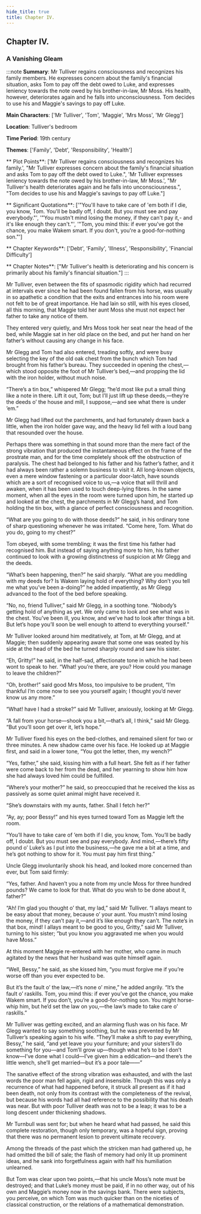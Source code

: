 ```yaml
---
hide_title: true
title: Chapter IV.
---
```

## Chapter IV.
### A Vanishing Gleam 
:::note
**Summary**:
Mr Tulliver regains consciousness and recognizes his family members. He expresses concern about the family's financial situation, asks Tom to pay off the debt owed to Luke, and expresses leniency towards the note owed by his brother-in-law, Mr Moss. His health, however, deteriorates again and he falls into unconsciousness. Tom decides to use his and Maggie's savings to pay off Luke.

**Main Characters**:
['Mr Tulliver', 'Tom', 'Maggie', 'Mrs Moss', 'Mr Glegg']

**Location**:
Tulliver's bedroom

**Time Period**:
19th century

**Themes**:
['Family', 'Debt', 'Responsibility', 'Health']

** Plot Points**:
['Mr Tulliver regains consciousness and recognizes his family.', "Mr Tulliver expresses concern about the family's financial situation and asks Tom to pay off the debt owed to Luke.", 'Mr Tulliver expresses leniency towards the note owed by his brother-in-law, Mr Moss.', "Mr Tulliver's health deteriorates again and he falls into unconsciousness.", "Tom decides to use his and Maggie's savings to pay off Luke."]

** Significant Quotations**:
['"You\'ll have to take care of \'em both if I die, you know, Tom. You\'ll be badly off, I doubt. But you must see and pay everybody."', '"You mustn\'t mind losing the money, if they can\'t pay it,- and it\'s like enough they can\'t."', '"Tom, you mind this: if ever you\'ve got the chance, you make Wakem smart. If you don\'t, you\'re a good-for-nothing son."']

** Chapter Keywords**:
['Debt', 'Family', 'Illness', 'Responsibility', 'Financial Difficulty']

** Chapter Notes**:
["Mr Tulliver's health is deteriorating and his concern is primarily about his family's financial situation."]
:::


  Mr Tulliver, even between the fits of spasmodic rigidity which had recurred at intervals ever since he had been found fallen from his horse, was usually in so apathetic a condition that the exits and entrances into his room were not felt to be of great importance. He had lain so still, with his eyes closed, all this morning, that Maggie told her aunt Moss she must not expect her father to take any notice of them. 

  They entered very quietly, and Mrs Moss took her seat near the head of the bed, while Maggie sat in her old place on the bed, and put her hand on her father’s without causing any change in his face. 

  Mr Glegg and Tom had also entered, treading softly, and were busy selecting the key of the old oak chest from the bunch which Tom had brought from his father’s bureau. They succeeded in opening the chest,—which stood opposite the foot of Mr Tulliver’s bed,—and propping the lid with the iron holder, without much noise. 

  “There’s a tin box,” whispered Mr Glegg; “he’d most like put a small thing like a note in there. Lift it out, Tom; but I’ll just lift up these deeds,—they’re the deeds o’ the house and mill, I suppose,—and see what there is under ’em.” 

  Mr Glegg had lifted out the parchments, and had fortunately drawn back a little, when the iron holder gave way, and the heavy lid fell with a loud bang that resounded over the house. 

  Perhaps there was something in that sound more than the mere fact of the strong vibration that produced the instantaneous effect on the frame of the prostrate man, and for the time completely shook off the obstruction of paralysis. The chest had belonged to his father and his father’s father, and it had always been rather a solemn business to visit it. All long-known objects, even a mere window fastening or a particular door-latch, have sounds which are a sort of recognised voice to us,—a voice that will thrill and awaken, when it has been used to touch deep-lying fibres. In the same moment, when all the eyes in the room were turned upon him, he started up and looked at the chest, the parchments in Mr Glegg’s hand, and Tom holding the tin box, with a glance of perfect consciousness and recognition. 

  “What are you going to do with those deeds?” he said, in his ordinary tone of sharp questioning whenever he was irritated. “Come here, Tom. What do you do, going to my chest?” 

  Tom obeyed, with some trembling; it was the first time his father had recognised him. But instead of saying anything more to him, his father continued to look with a growing distinctness of suspicion at Mr Glegg and the deeds. 

  “What’s been happening, then?” he said sharply. “What are you meddling with my deeds for? Is Wakem laying hold of everything? Why don’t you tell me what you’ve been a-doing?” he added impatiently, as Mr Glegg advanced to the foot of the bed before speaking. 

  “No, no, friend Tulliver,” said Mr Glegg, in a soothing tone. “Nobody’s getting hold of anything as yet. We only came to look and see what was in the chest. You’ve been ill, you know, and we’ve had to look after things a bit. But let’s hope you’ll soon be well enough to attend to everything yourself.” 

  Mr Tulliver looked around him meditatively, at Tom, at Mr Glegg, and at Maggie; then suddenly appearing aware that some one was seated by his side at the head of the bed he turned sharply round and saw his sister. 

  “Eh, Gritty!” he said, in the half-sad, affectionate tone in which he had been wont to speak to her. “What! you’re there, are you? How could you manage to leave the children?” 

  “Oh, brother!” said good Mrs Moss, too impulsive to be prudent, “I’m thankful I’m come now to see you yourself again; I thought you’d never know us any more.” 

  “What! have I had a stroke?” said Mr Tulliver, anxiously, looking at Mr Glegg. 

  “A fall from your horse—shook you a bit,—that’s all, I think,” said Mr Glegg. “But you’ll soon get over it, let’s hope.” 

  Mr Tulliver fixed his eyes on the bed-clothes, and remained silent for two or three minutes. A new shadow came over his face. He looked up at Maggie first, and said in a lower tone, “You got the letter, then, my wench?” 

  “Yes, father,” she said, kissing him with a full heart. She felt as if her father were come back to her from the dead, and her yearning to show him how she had always loved him could be fulfilled. 

  “Where’s your mother?” he said, so preoccupied that he received the kiss as passively as some quiet animal might have received it. 

  “She’s downstairs with my aunts, father. Shall I fetch her?” 

  “Ay, ay; poor Bessy!” and his eyes turned toward Tom as Maggie left the room. 

  “You’ll have to take care of ’em both if I die, you know, Tom. You’ll be badly off, I doubt. But you must see and pay everybody. And mind,—there’s fifty pound o’ Luke’s as I put into the business,—he gave me a bit at a time, and he’s got nothing to show for it. You must pay him first thing.” 

  Uncle Glegg involuntarily shook his head, and looked more concerned than ever, but Tom said firmly: 

  “Yes, father. And haven’t you a note from my uncle Moss for three hundred pounds? We came to look for that. What do you wish to be done about it, father?” 

  “Ah! I’m glad you thought o’ that, my lad,” said Mr Tulliver. “I allays meant to be easy about that money, because o’ your aunt. You mustn’t mind losing the money, if they can’t pay it,—and it’s like enough they can’t. The note’s in that box, mind! I allays meant to be good to you, Gritty,” said Mr Tulliver, turning to his sister; “but you know you aggravated me when you would have Moss.” 

  At this moment Maggie re-entered with her mother, who came in much agitated by the news that her husband was quite himself again. 

  “Well, Bessy,” he said, as she kissed him, “you must forgive me if you’re worse off than you ever expected to be. 

  But it’s the fault o’ the law,—it’s none o’ mine,” he added angrily. “It’s the fault o’ raskills. Tom, you mind this: if ever you’ve got the chance, you make Wakem smart. If you don’t, you’re a good-for-nothing son. You might horse-whip him, but he’d set the law on you,—the law’s made to take care o’ raskills.” 

  Mr Tulliver was getting excited, and an alarming flush was on his face. Mr Glegg wanted to say something soothing, but he was prevented by Mr Tulliver’s speaking again to his wife. “They’ll make a shift to pay everything, Bessy,” he said, “and yet leave you your furniture; and your sisters’ll do something for you—and Tom’ll grow up—though what he’s to be I don’t know—I’ve done what I could—I’ve given him a eddication—and there’s the little wench, she’ll get married—but it’s a poor tale——” 

  The sanative effect of the strong vibration was exhausted, and with the last words the poor man fell again, rigid and insensible. Though this was only a recurrence of what had happened before, it struck all present as if it had been death, not only from its contrast with the completeness of the revival, but because his words had all had reference to the possibility that his death was near. But with poor Tulliver death was not to be a leap; it was to be a long descent under thickening shadows. 

  Mr Turnbull was sent for; but when he heard what had passed, he said this complete restoration, though only temporary, was a hopeful sign, proving that there was no permanent lesion to prevent ultimate recovery. 

  Among the threads of the past which the stricken man had gathered up, he had omitted the bill of sale; the flash of memory had only lit up prominent ideas, and he sank into forgetfulness again with half his humiliation unlearned. 

  But Tom was clear upon two points,—that his uncle Moss’s note must be destroyed; and that Luke’s money must be paid, if in no other way, out of his own and Maggie’s money now in the savings bank. There were subjects, you perceive, on which Tom was much quicker than on the niceties of classical construction, or the relations of a mathematical demonstration. 

  